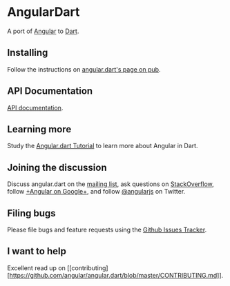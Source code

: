 AngularDart
============

A port of [Angular][ng] to [Dart][dart].

## Installing

Follow the instructions on [angular.dart's page on pub][pub].

## API Documentation

[API documentation][docs].


## Learning more

Study the [Angular.dart Tutorial][tut] to learn more about Angular
in Dart.

## Joining the discussion

Discuss angular.dart on the [mailing list][list],
ask questions on [StackOverflow][so],
follow [+Angular on Google+][plus],
and follow [@angularjs][tw] on Twitter.

## Filing bugs

Please file bugs and feature requests using the [Github Issues Tracker][issues].

[docs]: http://ci.angularjs.org/view/Dart/job/angular.dart-master/javadoc/
[tw]: https://twitter.com/angularjs
[plus]: https://plus.google.com/+AngularJS
[so]: http://stackoverflow.com/questions/tagged/angular.dart
[list]: https://groups.google.com/forum/#!forum/angular-dart
[tut]: https://github.com/angular/angular.dart.tutorial
[pub]: http://pub.dartlang.org/packages/angular
[dart]: http://www.dartlang.org
[ng]: http://angularjs.org/
[issues]: https://github.com/angular/angular.dart/issues?state=open

## I want to help

Excellent read up on
[[contributing][https://github.com/angular/angular.dart/blob/master/CONTRIBUTING.md]].
